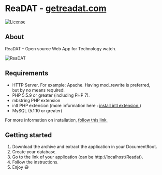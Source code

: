 # ReaDAT - [getreadat.com](https://getreadat.com/)

[![License](https://img.shields.io/packagist/l/cakephp/app.svg?style=flat-square)](https://packagist.org/packages/cakephp/app)

## About

ReaDAT - Open source Web App for Technology watch.

![ReaDAT](http://zupimages.net/up/17/04/5ip8.jpg)

## Requirements

- HTTP Server. For example: Apache. Having mod_rewrite is preferred, but by no means required.
- PHP 5.5.9 or greater (including PHP 7).
- mbstring PHP extension 
- intl PHP extension (more information here : [install intl extension.](http://php.net/manual/fr/intl.installation.php))
- MySQL (5.1.10 or greater)

For more information on installation, [follow this link.](https://book.cakephp.org/3.0/en/installation.html)

## Getting started

1. Download the archive and extract the application in your DocumentRoot.
2. Create your database.
3. Go to the link of your application (can be http://localhost/Readat).
4. Follow the instructions.
5. Enjoy :smiley:
